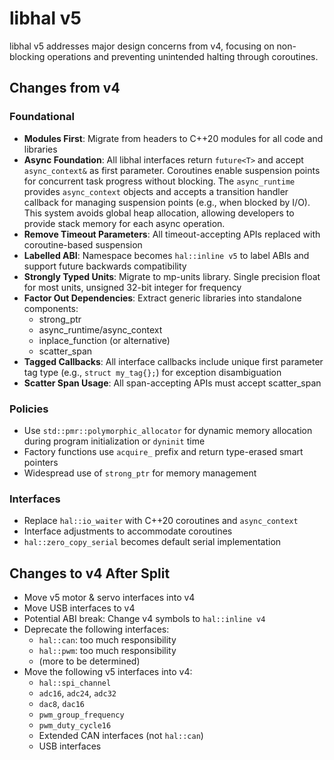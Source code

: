 # libhal v5

libhal v5 addresses major design concerns from v4, focusing on non-blocking operations and preventing unintended halting through coroutines.

## Changes from v4

### Foundational

- **Modules First**: Migrate from headers to C++20 modules for all code and libraries
- **Async Foundation**: All libhal interfaces return `future<T>` and accept `async_context&` as first parameter. Coroutines enable suspension points for concurrent task progress without blocking. The `async_runtime` provides `async_context` objects and accepts a transition handler callback for managing suspension points (e.g., when blocked by I/O). This system avoids global heap allocation, allowing developers to provide stack memory for each async operation.
- **Remove Timeout Parameters**: All timeout-accepting APIs replaced with coroutine-based suspension
- **Labelled ABI**: Namespace becomes `hal::inline v5` to label ABIs and support future backwards compatibility
- **Strongly Typed Units**: Migrate to mp-units library. Single precision float for most units, unsigned 32-bit integer for frequency
- **Factor Out Dependencies**: Extract generic libraries into standalone components:
  - strong_ptr
  - async_runtime/async_context
  - inplace_function (or alternative)
  - scatter_span
- **Tagged Callbacks**: All interface callbacks include unique first parameter tag type (e.g., `struct my_tag{};`) for exception disambiguation
- **Scatter Span Usage**: All span-accepting APIs must accept scatter_span

### Policies

- Use `std::pmr::polymorphic_allocator` for dynamic memory allocation during program initialization or `dyninit` time
- Factory functions use `acquire_` prefix and return type-erased smart pointers
- Widespread use of `strong_ptr` for memory management

### Interfaces

- Replace `hal::io_waiter` with C++20 coroutines and `async_context`
- Interface adjustments to accommodate coroutines
- `hal::zero_copy_serial` becomes default serial implementation

## Changes to v4 After Split

- Move v5 motor & servo interfaces into v4
- Move USB interfaces to v4
- Potential ABI break: Change v4 symbols to `hal::inline v4`
- Deprecate the following interfaces:
  - `hal::can`: too much responsibility
  - `hal::pwm`: too much responsibility
  - (more to be determined)
- Move the following v5 interfaces into v4:
  - `hal::spi_channel`
  - `adc16`, `adc24`, `adc32`
  - `dac8`, `dac16`
  - `pwm_group_frequency`
  - `pwm_duty_cycle16`
  - Extended CAN interfaces (not `hal::can`)
  - USB interfaces